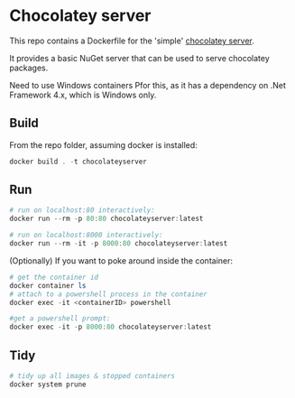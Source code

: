 # Chocolatey server #

This repo contains a Dockerfile for the 'simple' [chocolatey server](https://docs.chocolatey.org/en-us/guides/organizations/set-up-chocolatey-server).

It provides a basic NuGet server that can be used to serve chocolatey packages.

Need to use Windows containers Pfor this, as it has a dependency on .Net Framework 4.x, which is Windows only.

## Build

From the repo folder, assuming docker is installed:

```powershell
docker build . -t chocolateyserver
```

## Run

```powershell
# run on localhost:80 interactively:
docker run --rm -p 80:80 chocolateyserver:latest

# run on localhost:8000 interactively:
docker run --rm -it -p 8000:80 chocolateyserver:latest
```

(Optionally) If you want to poke around inside the container:

```powershell
# get the container id
docker container ls
# attach to a powershell process in the container 
docker exec -it <containerID> powershell 
```

```powershell
#get a powershell prompt:
docker exec -it -p 8000:80 chocolateyserver:latest
```

## Tidy

```powershell
# tidy up all images & stopped containers
docker system prune
```
